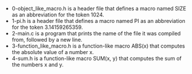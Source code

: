 - 0-object_like_macro.h is a header file that defines a macro named SIZE as an abbreviation for the token 1024.
- 1-pi.h is a header file that defines a macro named PI as an abbreviation for the token 3.14159265359.
- 2-main.c is a program that prints the name of the file it was compiled from, followed by a new line.
- 3-function_like_macro.h is a function-like macro ABS(x) that computes the absolute value of a number x.
- 4-sum.h is a function-like macro SUM(x, y) that computes the sum of the numbers x and y.


